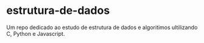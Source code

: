 # estrutura-de-dados
Um repo dedicado ao estudo de estrutura de dados e algoritimos ultilizando C, Python e Javascript.
